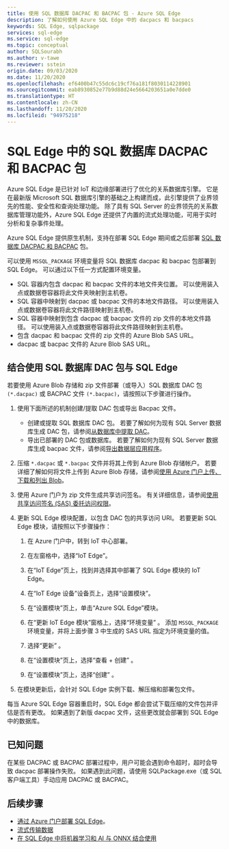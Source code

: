 ```yaml
---
title: 使用 SQL 数据库 DACPAC 和 BACPAC 包 - Azure SQL Edge
description: 了解如何使用 Azure SQL Edge 中的 dacpacs 和 bacpacs
keywords: SQL Edge, sqlpackage
services: sql-edge
ms.service: sql-edge
ms.topic: conceptual
author: SQLSourabh
ms.author: v-tawe
ms.reviewer: sstein
origin.date: 09/03/2020
ms.date: 11/20/2020
ms.openlocfilehash: ef6400b47c55dc6c19cf76a181f8030114228901
ms.sourcegitcommit: eab8930852e77b9d88d24e5664203651a0e7dde0
ms.translationtype: HT
ms.contentlocale: zh-CN
ms.lasthandoff: 11/20/2020
ms.locfileid: "94975218"
---
```

# <a name="sql-database-dacpac-and-bacpac-packages-in-sql-edge"></a>SQL Edge 中的 SQL 数据库 DACPAC 和 BACPAC 包

Azure SQL Edge 是已针对 IoT 和边缘部署进行了优化的关系数据库引擎。 它是在最新版 Microsoft SQL 数据库引擎的基础之上构建而成，此引擎提供了业界领先的性能、安全性和查询处理功能。 除了具有 SQL Server 的业界领先的关系数据库管理功能外，Azure SQL Edge 还提供了内置的流式处理功能，可用于实时分析和复杂事件处理。

Azure SQL Edge 提供原生机制，支持在部署 SQL Edge 期间或之后部署 [SQL 数据库 DACPAC 和 BACPAC](https://docs.microsoft.com/sql/relational-databases/data-tier-applications/data-tier-applications) 包。

可以使用 `MSSQL_PACKAGE` 环境变量将 SQL 数据库 dacpac 和 bacpac 包部署到 SQL Edge。 可以通过以下任一方式配置环境变量。  
- SQL 容器内包含 dacpac 和 bacpac 文件的本地文件夹位置。 可以使用装入点或数据卷容器将此文件夹映射到主机卷。 
- SQL 容器中映射到 dacpac 或 bacpac 文件的本地文件路径。 可以使用装入点或数据卷容器将此文件路径映射到主机卷。 
- SQL 容器中映射到包含 dacpac 或 bacpac 文件的 zip 文件的本地文件路径。 可以使用装入点或数据卷容器将此文件路径映射到主机卷。 
- 包含 dacpac 和 bacpac 文件的 zip 文件的 Azure Blob SAS URL。
- dacpac 或 bacpac 文件的 Azure Blob SAS URL。 

## <a name="use-a-sql-database-dac-package-with-sql-edge"></a>结合使用 SQL 数据库 DAC 包与 SQL Edge

若要使用 Azure Blob 存储和 zip 文件部署（或导入）SQL 数据库 DAC 包 `(*.dacpac)` 或 BACPAC 文件 `(*.bacpac)`，请按照以下步骤进行操作。 

1. 使用下面所述的机制创建/提取 DAC 包或导出 Bacpac 文件。 
    - 创建或提取 SQL 数据库 DAC 包。 若要了解如何为现有 SQL Server 数据库生成 DAC 包，请参阅[从数据库中提取 DAC](https://docs.microsoft.com/sql/relational-databases/data-tier-applications/extract-a-dac-from-a-database/)。
    - 导出已部署的 DAC 包或数据库。 若要了解如何为现有 SQL Server 数据库生成 bacpac 文件，请参阅[导出数据层应用程序](https://docs.microsoft.com/sql/relational-databases/data-tier-applications/export-a-data-tier-application/)。

2. 压缩 `*.dacpac` 或 `*.bacpac` 文件并将其上传到 Azure Blob 存储帐户。 若要详细了解如何将文件上传到 Azure Blob 存储，请参阅[使用 Azure 门户上传、下载和列出 Blob](../storage/blobs/storage-quickstart-blobs-portal.md)。

3. 使用 Azure 门户为 zip 文件生成共享访问签名。 有关详细信息，请参阅[使用共享访问签名 (SAS) 委托访问权限](../storage/common/storage-sas-overview.md)。

4. 更新 SQL Edge 模块配置，以包含 DAC 包的共享访问 URI。 若要更新 SQL Edge 模块，请按照以下步骤操作：

    1. 在 Azure 门户中，转到 IoT 中心部署。

    2. 在左窗格中，选择“IoT Edge”。

    3. 在“IoT Edge”页上，找到并选择其中部署了 SQL Edge 模块的 IoT Edge。

    4. 在“IoT Edge 设备”设备页上，选择“设置模块”。

    5. 在“设置模块”页上，单击“Azure SQL Edge”模块。

    6. 在“更新 IoT Edge 模块”窗格上，选择“环境变量” 。 添加 `MSSQL_PACKAGE` 环境变量，并将上面步骤 3 中生成的 SAS URL 指定为环境变量的值。 

    7. 选择“更新”  。

    8. 在“设置模块”页上，选择“查看 + 创建” 。

    9. 在“设置模块”页上，选择“创建” 。

5. 在模块更新后，会针对 SQL Edge 实例下载、解压缩和部署包文件。

每当 Azure SQL Edge 容器重启时，SQL Edge 都会尝试下载压缩的文件包并评估是否有更改。 如果遇到了新版 dacpac 文件，这些更改就会部署到 SQL Edge 中的数据库。

## <a name="known-issue"></a>已知问题

在某些 DACPAC 或 BACPAC 部署过程中，用户可能会遇到命令超时，超时会导致 dacpac 部署操作失败。 如果遇到此问题，请使用 SQLPackage.exe（或 SQL 客户端工具）手动应用 DACPAC 或 BACPAC。 

## <a name="next-steps"></a>后续步骤

- [通过 Azure 门户部署 SQL Edge](deploy-portal.md)。
- [流式传输数据](stream-data.md)
- [在 SQL Edge 中将机器学习和 AI 与 ONNX 结合使用](onnx-overview.md)
